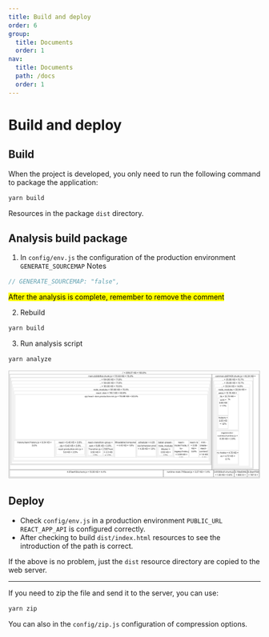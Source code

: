 ```yaml
---
title: Build and deploy
order: 6
group:
  title: Documents
  order: 1
nav:
  title: Documents
  path: /docs
  order: 1
---
```


# Build and deploy

## Build

When the project is developed, you only need to run the following command to package the application:

```bash
yarn build
```

Resources in the package `dist` directory.

## Analysis build package

1. In `config/env.js` the configuration of the production environment `GENERATE_SOURCEMAP` Notes

```javascript
// GENERATE_SOURCEMAP: "false",
```

<mark>After the analysis is complete, remember to remove the comment</mark>

2. Rebuild

```bash
yarn build
```

3. Run analysis script

```bash
yarn analyze
```

![analyze](./images/analyze.png)

## Deploy

- Check `config/env.js` in a production environment `PUBLIC_URL` `REACT_APP_API` is configured correctly.
- After checking to build `dist/index.html` resources to see the introduction of the path is correct.

If the above is no problem, just the `dist` resource directory are copied to the web server.

---

If you need to zip the file and send it to the server, you can use:

```bash
yarn zip
```

You can also in the `config/zip.js` configuration of compression options.

